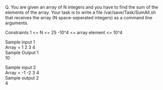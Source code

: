 Q. You are given an array of N integers and you have to find the sum of the elements of the array. 
Your task is to write a file /var/save/Task/SumAll.sh that receives the array (N space-seperated integers) as a command
line arguments.

Constraints
1 <= N <= 25
-10^4 <= array element <= 10^4

Sample input 1 <br />
Array = 1 2 3 4 <br />
Sample Output 1 <br />
10 <br />

Sample input 2 <br />
Array = -1 -2 3 4 <br />
Sample output 2 <br />
4 <br />
